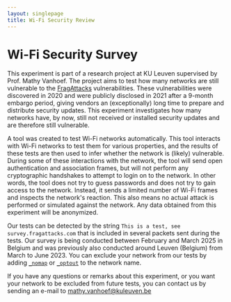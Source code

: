 ```yaml
---
layout: singlepage
title: Wi-Fi Security Review
---
```

# Wi-Fi Security Survey

This experiment is part of a research project at KU Leuven supervised by Prof. Mathy Vanhoef. The project aims to test how many networks are still vulnerable to the [FragAttacks](https://www.fragattacks.com) vulnerabilities. These vulnerabilities were discovered in 2020 and were publicly disclosed in 2021 after a 9-month embargo period, giving vendors an (exceptionally) long time to prepare and distribute security updates. This experiment investigates how many networks have, by now, still not received or installed security updates and are therefore still vulnerable.

A tool was created to test Wi-Fi networks automatically. This tool interacts with Wi-Fi networks to test them for various properties, and the results of these tests are then used to infer whether the network is (likely) vulnerable. During some of these interactions with the network, the tool will send open authentication and association frames, but will not perform any cryptographic handshakes to attempt to login on to the network. In other words, the tool does not try to guess passwords and does not try to gain access to the network. Instead, it sends a limited number of Wi-Fi frames and inspects the network's reaction. This also means no actual attack is performed or simulated against the network. Any data obtained from this experiment will be anonymized.

Our tests can be detected by the string `This is a test, see survey.fragattacks.com` that is included in several packets sent during the tests. Our survey is being conducted between February and March 2025 in Belgium and was previously also conducted around Leuven (Belgium) from March to June 2023. You can exclude your network from our tests by adding [`_nomap`](https://support.google.com/maps/answer/1725632?hl=en) or [`_optout`](https://social.technet.microsoft.com/wiki/contents/articles/32109.disabling-wifi-sense-by-gui-and-gpo-script.aspx) to the network name.

If you have any questions or remarks about this experiment, or you want your network to be excluded from future tests, you can contact us by sending an e-mail to mathy.vanhoef@kuleuven.be

